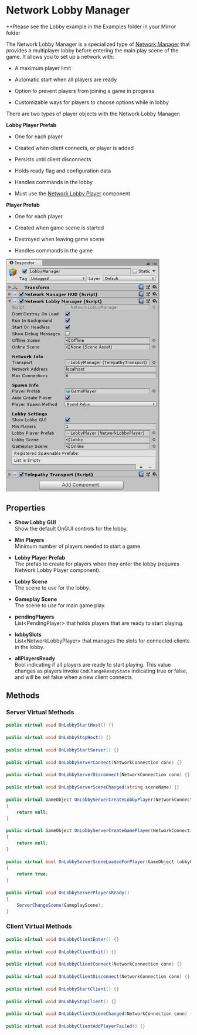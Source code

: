 # Network Lobby Manager

\*\*Please see the Lobby example in the Examples folder in your Mirror folder

The Network Lobby Manager is a specialized type of [Network Manager](NetworkManager) that provides a multiplayer lobby before entering the main play scene of the game. It allows you to set up a network with:

-   A maximum player limit

-   Automatic start when all players are ready

-   Option to prevent players from joining a game in progress

-   Customizable ways for players to choose options while in lobby  

There are two types of player objects with the Network Lobby Manager:

**Lobby Player Prefab**

-   One for each player

-   Created when client connects, or player is added

-   Persists until client disconnects

-   Holds ready flag and configuration data

-   Handles commands in the lobby

-   Must use the [Network Lobby Player](NetworkLobbyPlayer) component

**Player Prefab**

-   One for each player

-   Created when game scene is started

-   Destroyed when leaving game scene

-   Handles commands in the game  

![Network Lobby Manager](NetworkLobbyManager.PNG)

## Properties

-   **Show Lobby GUI**  
    Show the default OnGUI controls for the lobby.

-   **Min Players**  
    Minimum number of players needed to start a game.

-   **Lobby Player Prefab**  
    The prefab to create for players when they enter the lobby (requires Network Lobby Player component).

-   **Lobby Scene**  
    The scene to use for the lobby.

-   **Gameplay Scene**  
    The scene to use for main game play.

-   **pendingPlayers**  
    List\<PendingPlayer\> that holds players that are ready to start playing.

-   **lobbySlots**  
    List\<NetworkLobbyPlayer\> that manages the slots for connected clients in the lobby.

-   **allPlayersReady**  
    Bool indicating if all players are ready to start playing.  This value changes as players invoke `CmdChangeReadyState` indicating true or false, and will be set false when a new client connects.

## Methods

### Server Virtual Methods

```cs
public virtual void OnLobbyStartHost() {}

public virtual void OnLobbyStopHost() {}

public virtual void OnLobbyStartServer() {}

public virtual void OnLobbyServerConnect(NetworkConnection conn) {}

public virtual void OnLobbyServerDisconnect(NetworkConnection conn) {}

public virtual void OnLobbyServerSceneChanged(string sceneName) {}

public virtual GameObject OnLobbyServerCreateLobbyPlayer(NetworkConnection conn)
{
    return null;
}

public virtual GameObject OnLobbyServerCreateGamePlayer(NetworkConnection conn)
{
    return null;
}

public virtual bool OnLobbyServerSceneLoadedForPlayer(GameObject lobbyPlayer, GameObject gamePlayer)
{
    return true;
}

public virtual void OnLobbyServerPlayersReady()
{
    ServerChangeScene(GameplayScene);
}
```

### Client Virtual Methods

```cs
public virtual void OnLobbyClientEnter() {}

public virtual void OnLobbyClientExit() {}

public virtual void OnLobbyClientConnect(NetworkConnection conn) {}

public virtual void OnLobbyClientDisconnect(NetworkConnection conn) {}

public virtual void OnLobbyStartClient() {}

public virtual void OnLobbyStopClient() {}

public virtual void OnLobbyClientSceneChanged(NetworkConnection conn) {}

public virtual void OnLobbyClientAddPlayerFailed() {}
```
